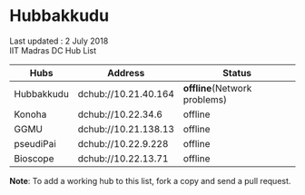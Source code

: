 # Hubbakkudu
Last updated : 2 July 2018   
IIT Madras DC Hub List   

Hubs | Address | Status  
--- | --- | ---   
Hubbakkudu  | dchub://10.21.40.164  | **offline**(Network problems)
Konoha      | dchub://10.22.34.6    | offline
GGMU        | dchub://10.21.138.13  | offline 
pseudiPai   | dchub://10.22.9.228   | offline 
Bioscope    | dchub://10.22.13.71   | offline 



**Note**: To add a working hub to this list, fork a copy and send a pull request.
